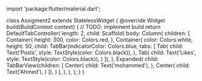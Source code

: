 import 'package:flutter/material.dart';

class Assigment2 extends StatelessWidget {
  @override
  Widget build(BuildContext context) {
    // TODO: implement build
    return DefaultTabController(
      length: 2,
      child: Scaffold(
        body: Column(
          children: [
            Container(
              height: 300,
              color: Colors.red,
            ),
            Container(
              color: Colors.white,
              height: 50,
              child: TabBar(indicatorColor: Colors.blue, tabs: [
                Tab(
                  child: Text('Posts', style: TextStyle(color: Colors.black)),
                ),
                Tab(
                  child: Text('Likes', style: TextStyle(color: Colors.black)),
                )
              ]),
            ),
            Expanded(
              child: TabBarView(children: [
                Center(
                  child: Text('mohammed'),
                ),
                Center(
                  child: Text('Ahmed'),
                )
              ]),
            )
          ],
        ),
      ),
    );
  }
}
